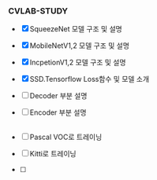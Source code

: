 ### CVLAB-STUDY  

- [x] SqueezeNet 모델 구조 및 설명  
- [x] MobileNetV1,2 모델 구조 및 설명  
- [x] IncpetionV1,2 모델 구조 및 설명  
- [x] SSD.Tensorflow Loss함수 및 모델 소개   
- [ ] Decoder 부분 설명  
- [ ] Encoder 부분 설명
  
  ## 
- [ ] Pascal VOC로 트레이닝  
- [ ] Kitti로 트레이닝  
- [ ] 
